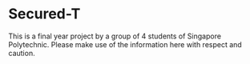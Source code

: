 # Secured-T

This is a final year project by a group of 4 students of Singapore Polytechnic. Please make use of the information here with respect and caution. 
